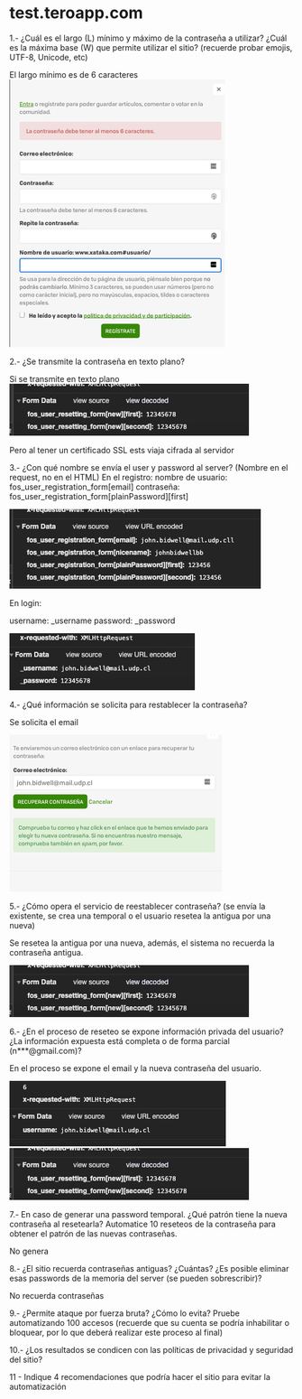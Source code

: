 # test.teroapp.com

1.- ¿Cuál es el largo (L) mínimo y máximo de la contraseña a utilizar? ¿Cuál es la máxima base (W) que permite utilizar el sitio? (recuerde probar emojis, UTF-8, Unicode, etc)

El largo mínimo es de 6 caracteres
![](xataka/minimos_caracteres.png)

2.- ¿Se transmite la contraseña en texto plano?

Si se transmite en texto plano
![](xataka/recover_password_success_request.png)

Pero al tener un certificado SSL ests viaja cifrada al servidor

3.- ¿Con qué nombre se envía el user y password al server? (Nombre en el request, no en el HTML)
 En el registro: 
nombre de usuario: fos_user_registration_form[email]
contraseña: fos_user_registration_form[plainPassword][first]

![](xataka/registro_request.png)

En login:

username: _username
password: _password

![](xataka/login_check.png)

4.- ¿Qué información se solicita para restablecer la contraseña?

Se solicita el email

![](xataka/recover_password_email.png)


5.- ¿Cómo opera el servicio de reestablecer contraseña? (se envía la existente, se crea una temporal o el usuario resetea la antigua por una nueva)

Se resetea la antigua por una nueva, además, el sistema no recuerda la contraseña antigua.

![](xataka/recover_password_success_request.png)

6.- ¿En el proceso de reseteo se expone información privada del usuario? ¿La información expuesta está completa o de forma parcial (n***@gmail.com)?

En el proceso se expone el email y la nueva contraseña del usuario.

![](xataka/rcover_password_request.png)
![](xataka/recover_password_success_request.png)

7.- En caso de generar una password temporal. ¿Qué patrón tiene la nueva contraseña al resetearla? Automatice 10 reseteos de la contraseña para obtener el patrón de las nuevas contraseñas.

No genera

8.- ¿El sitio recuerda contraseñas antiguas? ¿Cuántas? ¿Es posible eliminar esas passwords de la memoria del server (se pueden sobrescribir)?

No recuerda contraseñas

9.- ¿Permite ataque por fuerza bruta? ¿Cómo lo evita? Pruebe automatizando 100 accesos (recuerde que su cuenta se podría inhabilitar o bloquear, por lo que deberá realizar este proceso al final)

10.- ¿Los resultados se condicen con las políticas de privacidad y seguridad del sitio?


11 - Indique 4 recomendaciones que podría hacer el sitio para evitar la automatización
